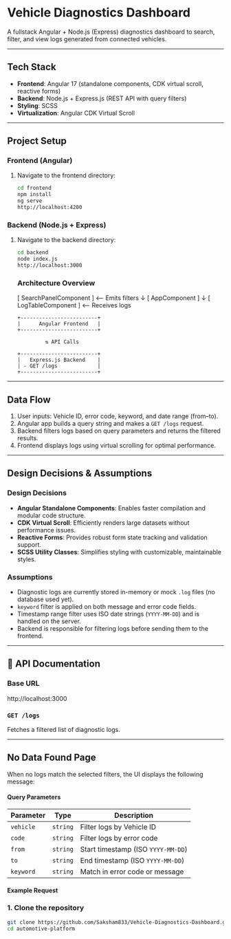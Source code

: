 # Vehicle Diagnostics Dashboard

A fullstack Angular + Node.js (Express) diagnostics dashboard to search, filter, and view logs generated from connected vehicles.

---

## Tech Stack

- **Frontend**: Angular 17 (standalone components, CDK virtual scroll, reactive forms)
- **Backend**: Node.js + Express.js (REST API with query filters)
- **Styling**: SCSS
- **Virtualization**: Angular CDK Virtual Scroll

---

##  Project Setup

###  Frontend (Angular)

1. Navigate to the frontend directory:

   ```bash
   cd frontend
   npm install
   ng serve
   http://localhost:4200
   ```

###  Backend (Node.js + Express)

1.  Navigate to the backend directory:

    ```bash
    cd backend
    node index.js
    http://localhost:3000

    ```

    ### Architecture Overview

    [ SearchPanelComponent ] <-- Emits filters
    ↓
    [ AppComponent ]
    ↓
    [ LogTableComponent ] <-- Receives logs

        +-------------------------+
        |      Angular Frontend   |
        +-------------------------+

                 ⇅ API Calls

        +-------------------------+
        |   Express.js Backend    |
        | - GET /logs             |
        +-------------------------+

---

##  Data Flow

1. User inputs: Vehicle ID, error code, keyword, and date range (from–to).
2. Angular app builds a query string and makes a `GET /logs` request.
3. Backend filters logs based on query parameters and returns the filtered results.
4. Frontend displays logs using virtual scrolling for optimal performance.

---

##  Design Decisions & Assumptions

###  Design Decisions

- **Angular Standalone Components**: Enables faster compilation and modular code structure.
- **CDK Virtual Scroll**: Efficiently renders large datasets without performance issues.
- **Reactive Forms**: Provides robust form state tracking and validation support.
- **SCSS Utility Classes**: Simplifies styling with customizable, maintainable styles.

### Assumptions

- Diagnostic logs are currently stored in-memory or mock `.log` files (no database used yet).
- `keyword` filter is applied on both message and error code fields.
- Timestamp range filter uses ISO date strings (`YYYY-MM-DD`) and is handled on the server.
- Backend is responsible for filtering logs before sending them to the frontend.

---

## 📘 API Documentation

### Base URL
http://localhost:3000



### `GET /logs`

Fetches a filtered list of diagnostic logs.



---

##  No Data Found Page

When no logs match the selected filters, the UI displays the following message:



#### Query Parameters

| Parameter | Type     | Description                          |
|-----------|----------|--------------------------------------|
| `vehicle` | `string` | Filter logs by Vehicle ID            |
| `code`    | `string` | Filter logs by error code            |
| `from`    | `string` | Start timestamp (ISO `YYYY-MM-DD`)   |
| `to`      | `string` | End timestamp (ISO `YYYY-MM-DD`)     |
| `keyword` | `string` | Match in error code or message       |

#### Example Request





### 1. Clone the repository

```bash
git clone https://github.com/Saksham833/Vehicle-Diagnostics-Dashboard.git
cd automotive-platform
```
